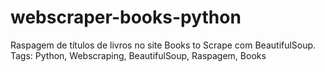 # webscraper-books-python
Raspagem de títulos de livros no site Books to Scrape com BeautifulSoup.  Tags: Python, Webscraping, BeautifulSoup, Raspagem, Books
